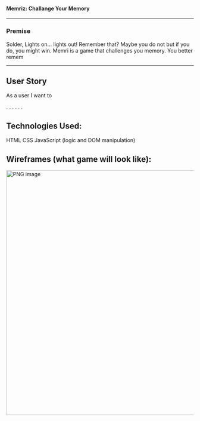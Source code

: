 #### Memriz: Challange Your Memory

---

### Premise

Solder, 
Lights on... lights out! Remember that? Maybe you do not but if you do, you might win. Memri is a game that challenges you memory. You better remem


---

## User Story
As a user I want to

.
.
.
.
.
.

## Technologies Used:
HTML
CSS
JavaScript (logic and DOM manipulation)

## Wireframes (what game will look like):

<img width="656" alt="PNG image" src="https://user-images.githubusercontent.com/44327404/169831231-2dad25e6-2885-4f22-b3a2-ae03b03ec6f4.png">